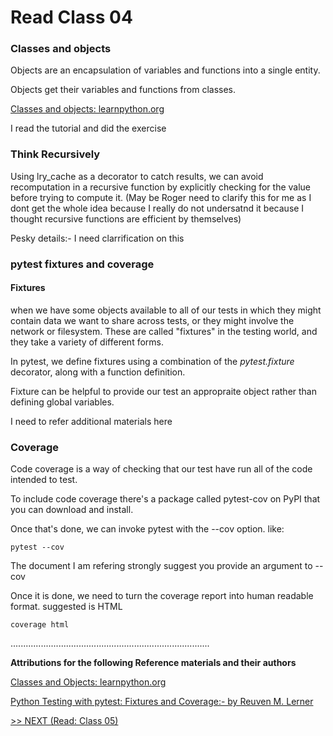 # Read Class 04

### Classes and objects

Objects are an encapsulation of variables and functions into a single entity.

Objects get their variables and functions from classes.

[Classes and objects: learnpython.org](https://www.learnpython.org/en/Classes_and_Objects)

I read the tutorial and did the exercise

### Think Recursively

Using lry_cache as a decorator to catch results, we can avoid recomputation in a recursive function by explicitly checking for the value before trying to compute it. (May be Roger need to clarify this for me as I dont get the whole idea because I really do not undersatnd it because I thought recursive functions are efficient by themselves)

Pesky details:- I need clarrification on this

### pytest fixtures and coverage

#### Fixtures

when we have some objects available to all of our tests in which they might contain data we want to share across tests, or they might involve the network or filesystem. These are called "fixtures" in the testing world, and they take a variety of different forms.

In pytest, we define fixtures using a combination of the *pytest.fixture* decorator, along with a function definition.

Fixture can be helpful to provide our test an appropraite object rather than defining global variables.

I need to refer additional materials here

### Coverage

Code coverage is a way of checking that our test have run all of the code intended to test.

To include code coverage there's a package called pytest-cov on PyPI that you can download and install.

Once that's done, we can invoke pytest with the --cov option. like:

    pytest --cov

The document I am refering strongly suggest you provide an argument to --cov

Once it is done, we need to turn the coverage report into human readable format. suggested is HTML

    coverage html


...............................................................................

__Attributions for the following Reference materials and their authors__

[Classes and Objects: learnpython.org](https://www.learnpython.org/en/Classes_and_Objects)


[Python Testing with pytest: Fixtures and Coverage:- by Reuven M. Lerner](https://www.linuxjournal.com/content/python-testing-pytest-fixtures-and-coverage)



[>> NEXT (Read: Class 05)](https://wondwosentsige.github.io/code-401-reading-note/class-05)












